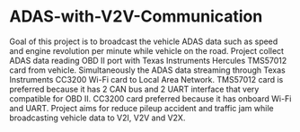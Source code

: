 # ADAS-with-V2V-Communication

Goal of this project is to broadcast the vehicle ADAS data such as speed and engine revolution per minute while vehicle on the road.
Project collect ADAS data reading OBD II port with Texas Instruments Hercules TMS57012 card from vehicle. Simultaneously the ADAS data streaming through Texas Instruments CC3200 Wi-Fi card to Local Area Network. TMS57012 card is preferred because it has 2 CAN bus and 2 UART interface that very compatible for OBD II. CC3200 card preferred because it has onboard Wi-Fi and UART. Project aims for reduce pileup accident and traffic jam while broadcasting vehicle data to V2I, V2V and V2X. 
